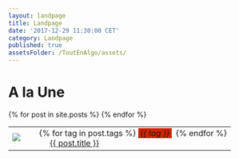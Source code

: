 ```yaml
---
layout: landpage
title: Landpage
date: '2017-12-29 11:30:00 CET'
category: Landpage
published: true
assetsFolder: /ToutEnAlgo/assets/
---
```


<h1>
A la Une
</h1>



<table>
  {% for post in site.posts %}
    <tr>
      <td>
          <a href="{{ post.url | relative_url  }}" ><img style="float:left;" src="{{ page.assetsFolder }}/images/blog/thumbmail-empty-150x150.png"> </a>
      </td>
      <td>
          {% for tag in post.tags %}
            <span style="background-color:#d22501;font-style:italic;">&nbsp;{{ tag }}&nbsp;</span>&nbsp;
          {% endfor %}
          <br>
          <a href="{{ post.url | relative_url  }}">{{ post.title }}</a>
      </td>
    </tr>
  {% endfor %}
</table>


<!--
<ul>
  {% for post in site.posts %}
    <li>
      <a href="{{ post.url | relative_url  }}">{{ post.title }}</a>
    </li>
  {% endfor %}
</ul>
-->
